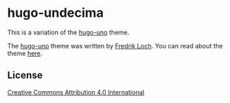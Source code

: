 hugo-undecima
=============

This is a variation of the [hugo-uno](https://github.com/SenjinDarashiva/hugo-uno) theme.

The [hugo-uno](https://github.com/SenjinDarashiva/hugo-uno) theme was written by [Fredrik Loch](http://fredrichloch.me). You can read about the theme [here](README.hugo-uni.md).


## License
[Creative Commons Attribution 4.0 International](http://creativecommons.org/licenses/by/4.0/)

